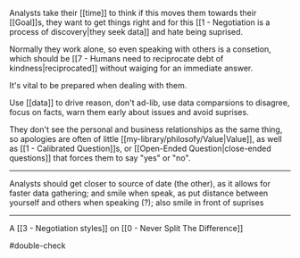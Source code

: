 Analysts take their [[time]] to think if this moves them towards their [[Goal]]s, they want to get things right and for this [[1 - Negotiation is a process of discovery|they seek data]] and hate being suprised.

Normally they work alone, so even speaking with others is a consetion, which should be [[7 - Humans need to reciprocate debt of kindness|reciprocated]] without waiging for an immediate answer.

It's vital to be prepared when dealing with them.

Use [[data]] to drive reason, don't ad-lib, use data comparsions to disagree, focus on facts, warn them early about issues and avoid suprises.

They don't see the personal and business relationships as the same thing, so apologies are often of little [[my-library/philosofy/Value|Value]], as well as [[1 - Calibrated Question]]s, or [[Open-Ended Question|close-ended questions]] that forces them to say "yes" or "no".

---

Analysts should get closer to source of date (the other), as it allows for faster data gathering; and smile when speak, as put distance between yourself and others when speaking (?); also smile in front of suprises

---

A [[3 - Negotiation styles]] on [[0 - Never Split The Difference]]

#double-check
